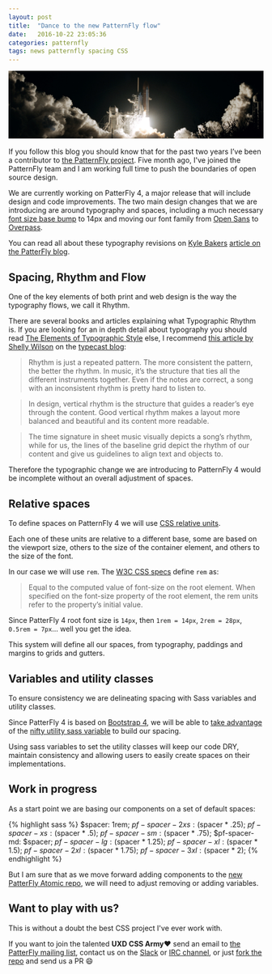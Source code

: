 ```yaml
---
layout: post
title:  "Dance to the new PatternFly flow"
date:   2016-10-22 23:05:36
categories: patternfly
tags: news patternfly spacing CSS
---
```


![PatternFly new visuals](/img/spaces/spaces.jpg)

If you follow this blog you should know that for the past two years I’ve been a contributor to [the PatternFly project](https://www.patternfly.org/). Five month ago, I've joined the PatternFly team and I am working full time to push the boundaries of open source design.

We are currently working on PatterFly 4, a major release that will include design and code improvements. The two main design changes that we are introducing are around typography and spaces, including a much necessary [font size base bump](https://medium.com/attack-the-front/your-body-text-is-too-small-5e02d36dc902#.o9y3t6r40) to 14px and moving our font family from [Open
Sans](https://fonts.google.com/specimen/Open+Sans) to [Overpass](http://overpassfont.org/).

You can read all about these typography revisions on [Kyle Bakers](https://github.com/orgs/patternfly/people/kybaker) [article on the PatterFly blog](#).

## Spacing, Rhythm and Flow

One of the key elements of both print and web design is the way the typography flows, we call it Rhythm.

There are several books and articles explaining what Typographic Rhythm is. If you are looking for an in depth detail about typography you should read [The Elements of Typographic Style](https://www.amazon.com/Elements-Typographic-Style-Robert-Bringhurst/dp/0881791326) else, I recommend [this article by Shelly Wilson](http://typecast.com/blog/4-simple-steps-to-vertical-rhythm) on the [typecast blog](http://typecast.com/):

> Rhythm is just a repeated pattern. The more consistent the pattern, the better the rhythm. In music, it’s the structure that ties all the different instruments together. Even if the notes are correct, a song with an inconsistent rhythm is pretty hard to listen to.

> In design, vertical rhythm is the structure that guides a reader’s eye through the content. Good vertical rhythm makes a layout more balanced and beautiful and its content more readable.

> The time signature in sheet music visually depicts a song’s rhythm, while for us, the lines of the baseline grid depict the rhythm of our content and give us guidelines to align text and objects to.

Therefore the typographic change we are introducing to PatternFly 4 would be incomplete without an overall adjustment of spaces.

## Relative spaces

To define spaces on PatternFly 4 we will use [CSS relative units](https://developer.mozilla.org/en/docs/Web/CSS/length).

Each one of these units are relative to a different base, some are based on the viewport size, others to the size of the container element, and others to the size of the font.

In our case we will use `rem`. The [W3C CSS specs](https://www.w3.org/TR/2016/CR-css-values-3-20160929/#rem) define `rem` as:

> Equal to the computed value of font-size on the root element. When specified on the font-size property of the root element, the rem units refer to the property’s initial value.

Since PatterFly 4 root font size is `14px`, then `1rem = 14px`, `2rem = 28px`, `0.5rem = 7px`... well you get the idea.

This system will define all our spaces, from typography, paddings and margins to grids and gutters.

## Variables and utility classes

To ensure consistency we are delineating spacing with Sass variables and utility classes.

Since PatterFly 4 is based on [Bootstrap 4](http://v4-alpha.getbootstrap.com/), we will be able to [take advantage](http://v4-alpha.getbootstrap.com/utilities/spacing/) of the [nifty utility sass variable](https://github.com/twbs/bootstrap/blob/v4-dev/scss/_variables.scss#L79-L100) to build our spacing.

Using sass variables to set the utility classes will keep our code DRY, maintain consistency and allowing users to easily create spaces on their implementations.

## Work in progress

As a start point we are basing our components on a set of default spaces:

{% highlight sass %}
$spacer:           1rem;
$pf-spacer-2xs:    ($spacer * .25);
$pf-spacer-xs:     ($spacer * .5);
$pf-spacer-sm:     ($spacer * .75);
$pf-spacer-md:     $spacer;
$pf-spacer-lg:     ($spacer * 1.25);
$pf-spacer-xl:     ($spacer * 1.5);
$pf-spacer-2xl:    ($spacer * 1.75);
$pf-spacer-3xl:    ($spacer * 2);
{% endhighlight %}


But I am sure that as we move forward adding components to the [new PatterFly Atomic repo](https://github.com/patternfly/patternfly-atomic), we will need to adjust removing or adding variables.

## Want to play with us?

This is without a doubt the best CSS project I've ever work with.

If you want to join the talented **UXD CSS Army:heart:** send an email to [the PatterFly mailing list](mailto:patternfly@redhat.com), contact us on the [Slack](http://patternfly.slack.com) or [IRC channel](http://webchat.freenode.net/?channels=#patternfly), or just [fork the repo](https://github.com/patternfly/patternfly-atomic) and send us a PR :smile:
